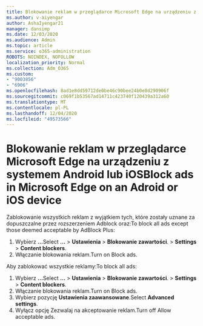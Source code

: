 ```yaml
---
title: Blokowanie reklam w przeglądarce Microsoft Edge na urządzeniu z systemem Android lub iOS
ms.author: v-aiyengar
author: AshaIyengar21
manager: dansimp
ms.date: 12/03/2020
ms.audience: Admin
ms.topic: article
ms.service: o365-administration
ROBOTS: NOINDEX, NOFOLLOW
localization_priority: Normal
ms.collection: Adm_O365
ms.custom:
- "9003856"
- "6906"
ms.openlocfilehash: 8ad1e8dd59712de0be46c90bee24b0e8d290906f
ms.sourcegitcommit: c069f1b53567ad14711c423740f120439a312a60
ms.translationtype: MT
ms.contentlocale: pl-PL
ms.lasthandoff: 12/04/2020
ms.locfileid: "49573566"
---
```

# <a name="block-ads-in-microsoft-edge-on-an-adroid-or-ios-device"></a><span data-ttu-id="d46b1-102">Blokowanie reklam w przeglądarce Microsoft Edge na urządzeniu z systemem Android lub iOS</span><span class="sxs-lookup"><span data-stu-id="d46b1-102">Block ads in Microsoft Edge on an Adroid or iOS device</span></span>

<span data-ttu-id="d46b1-103">Zablokowanie wszystkich reklam z wyjątkiem tych, które zostały uznane za dopuszczalne przez rozszerzeniem Adblock oraz:</span><span class="sxs-lookup"><span data-stu-id="d46b1-103">To block all ads except those deemed acceptable by AdBlock Plus:</span></span>
1. <span data-ttu-id="d46b1-104">Wybierz **...**</span><span class="sxs-lookup"><span data-stu-id="d46b1-104">Select **…**</span></span><span data-ttu-id="d46b1-105"> > **Ustawienia**  >  **Blokowanie zawartości**.</span><span class="sxs-lookup"><span data-stu-id="d46b1-105"> > **Settings** > **Content blockers**.</span></span>
2. <span data-ttu-id="d46b1-106">Włączanie blokowania reklam.</span><span class="sxs-lookup"><span data-stu-id="d46b1-106">Turn on Block ads.</span></span>

<span data-ttu-id="d46b1-107">Aby zablokować wszystkie reklamy:</span><span class="sxs-lookup"><span data-stu-id="d46b1-107">To block all ads:</span></span>
1. <span data-ttu-id="d46b1-108">Wybierz **...**</span><span class="sxs-lookup"><span data-stu-id="d46b1-108">Select **…**</span></span><span data-ttu-id="d46b1-109"> > **Ustawienia**  >  **Blokowanie zawartości**.</span><span class="sxs-lookup"><span data-stu-id="d46b1-109"> > **Settings** > **Content blockers**.</span></span>
2. <span data-ttu-id="d46b1-110">Włączanie blokowania reklam.</span><span class="sxs-lookup"><span data-stu-id="d46b1-110">Turn on Block ads.</span></span>
3. <span data-ttu-id="d46b1-111">Wybierz pozycję **Ustawienia zaawansowane**.</span><span class="sxs-lookup"><span data-stu-id="d46b1-111">Select **Advanced settings**.</span></span>
4. <span data-ttu-id="d46b1-112">Wyłącz opcję Zezwalaj na akceptowanie reklam.</span><span class="sxs-lookup"><span data-stu-id="d46b1-112">Turn off Allow acceptable ads.</span></span>